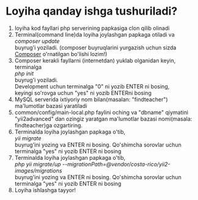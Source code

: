 <p align="center">
    <h1>Loyiha qanday ishga tushuriladi?</h1>
</p>

<ol>
    <li>loyiha kod fayllari php serverining papkasiga clon qilib olinadi</li>
    <li>Terminal(command line)da loyiha joylashgan papkaga otiladi va <br><i>composer update</i><br> buyrug'i yoziladi. (composer buyruqlarini yurgazish uchun sizda <a href="https://getcomposer.org/download/">Composer</a> o'rnatilgan bo'lishi lozim!)</li>
    <li>Composer kerakli fayllarni (internetdan) yuklab olganidan keyin, terminalga <br><i>php init</i><br> buyrug'i yoziladi. 
    <br>Development uchun terminalga "0" ni yozib ENTER ni bosing, 
    <br>keyingi so'rovga uchun "yes" ni yozib ENTERni bosing</li>
    <li>MySQL serverida ixtiyoriy nom bilan(masalan: "findteacher") ma'lumotlar bazasi yaratiladi</li>
    <li>common/config/main-local.php faylini oching va "dbname" qiymatini "yii2advanced" dan ozingiz yaratgan ma'lumotlar bazasi nomi(masala: findteacher)ga ozgartiring.</li>
    <li>Terminalda loyiha joylashgan papkaga o'tib, <br><i>yii migrate</i><br>
    buyrug'ini yozing va ENTER ni bosing. Qo'shimcha sorovlar uchun terminalga "yes" ni yozib ENTER ni bosing</li>
    <li>Terminalda loyiha joylashgan papkaga o'tib, <br><i>php yii migrate/up --migrationPath=@vendor/costa-rico/yii2-images/migrations</i><br>
    buyrug'ini yozing va ENTER ni bosing. Qo'shimcha sorovlar uchun terminalga "yes" ni yozib ENTER ni bosing</li>
    <li>Loyiha ishlashga tayyor!</li>
</ol>

